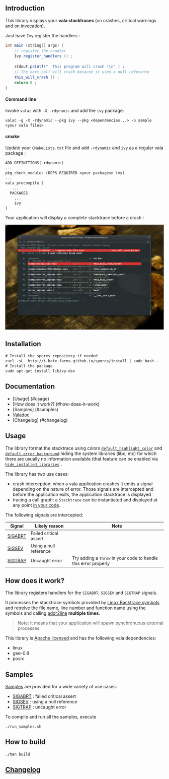 ## Introduction 

This library displays your **vala stacktraces** (on crashes, critical warnings and on invocation).

Just have `Ivy` register the handlers  : 

```java
int main (string[] args) {
    // register the handler
    Ivy.register_handlers () ;
	  
    stdout.printf("  This program will crash !\n" ) ;
    // The next call will crash because it uses a null reference
    this_will_crash () ;
    return 0 ;
}
```

#### Command line 
Invoke `valac`  with `-X -rdynamic` and add the `ivy` package:  
```
valac -g -X -rdynamic --pkg ivy --pkg <dependencies...> -o sample <your vala files>
```

#### cmake
Update your `CMakeLists.txt` file and add `-rdynamic` and `ivy` as a regular vala package : 
```
ADD_DEFINITIONS(-rdynamic)
...
pkg_check_modules (DEPS REQUIRED <your packages> ivy)
...
vala_precompile (
   ...
  PACKAGES
    ...
    ivy
)
```
Your application will display a complete stacktrace before a crash :

![](https://raw.githubusercontent.com/I-hate-farms/ivy/master/doc/stack_sigsegv.png)

## Installation 

```
# Install the spores repository if needed
curl -sL  http://i-hate-farms.github.io/spores/install | sudo bash -  
# Install the package
sudo apt-get install libivy-dev
```
## Documentation 

 * [Usage] (#usage)
 * [How does it work?] (#how-does-it-work)
 * [Samples] (#samples) 
 * [Valadoc](http://i-hate-farms.github.io/ivy/ivy/index.htm)
 * [Changelog] (#changelog)

## Usage

The library format the stacktrace using colors [`default_highlight_color`](/doc/api.md#default_highlight_color) and [`default_error_background`](/doc/api.md#default_error_background) hiding the system libraries (libc, etc) for which there are usually no information available (that feature can be enabled via [`hide_installed_libraries`](/doc/api.md#hide_installed_libraries)`.

The library has two use cases:
 * crash interception: when a vala application crashes it emits a signal depending on the nature of error. Those signals are intercepted and before the application exits, the application stacktrace is displayed
 * tracing a call graph: a `Stacktrace` can be instantiated and displayed at any point [in your code](/doc/instanciation.md).

The following signals are intercepted:

| Signal       | Likely reason          | Note                                                              |
|--------------|------------------------|-------------------------------------------------------------------|
| [SIGABRT][1] | Failed critical assert |                                                                   |
| [SIGSEV][2]  | Using a null reference |                                                                   |
| [SIGTRAP][3] | Uncaught error         | Try adding a `throw` in your code to handle this error properly |

[1]: /doc/sigabrt.md
[2]: /doc/sigsev.md
[3]: /doc/sigtrap.md


## How does it work?

The library registers handlers for the `SIGABRT`, `SIGSEV` and `SIGTRAP` signals. 

It processes the stacktrace symbols provided by [Linux.Backtrace.symbols](http://valadoc.org/#!api=linux/Linux.Backtrace.symbols) and retreive the file name, line number and function name using the symbols and calling [addr2line](http://linux.die.net/man/1/addr2line) **multiple times**.

> Note: it means that your application will spawn synchronuous external processes. 


This library is [Apache licensed](http://www.apache.org/licenses/LICENSE-2.0) and has the following vala dependencies: 
  - linux
  - gee-0.8
  - posix

## Samples
[Samples](/samples) are provided for a wide variety of use cases: 
  - [SIGABRT][1] : failed critical assert
  - [SIGSEV][2] : using a null reference
  - [SIGTRAP][3] : uncaught error


To compile and run all the samples, execute 

```
./run_samples.sh
```

## How to build 
```
./hen build 
```
## [Changelog](CHANGELOG.md)

